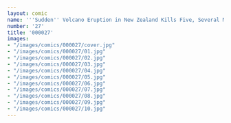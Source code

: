 ```yaml
---
layout: comic
name: '''Sudden'' Volcano Eruption in New Zealand Kills Five, Several Missing'
number: '27'
title: '000027'
images:
- "/images/comics/000027/cover.jpg"
- "/images/comics/000027/01.jpg"
- "/images/comics/000027/02.jpg"
- "/images/comics/000027/03.jpg"
- "/images/comics/000027/04.jpg"
- "/images/comics/000027/05.jpg"
- "/images/comics/000027/06.jpg"
- "/images/comics/000027/07.jpg"
- "/images/comics/000027/08.jpg"
- "/images/comics/000027/09.jpg"
- "/images/comics/000027/10.jpg"
---
```


